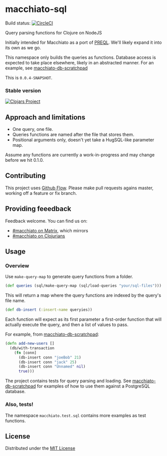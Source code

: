 # macchiato-sql

Build status: 
[![CircleCI](https://circleci.com/gh/macchiato-framework/macchiato-sql.svg?style=svg)](https://circleci.com/gh/macchiato-framework/macchiato-sql)

Query parsing functions for Clojure on NodeJS

Initially intended for Macchiato as a port of [PREQL](https://github.com/NGPVAN/preql). We'll likely expand it into its own as we go.

This namespace only builds the queries as functions. Database access is expected to take place elsewhere, likely in an abstracted manner.  For an example, see [macchiato-db-scratchpad](https://github.com/macchiato-framework/macchiato-db-scratchpad/)

This is `0.0.4-SNAPSHOT`.

### Stable version

[![Clojars Project](https://img.shields.io/clojars/v/macchiato/sql.svg)](https://clojars.org/macchiato/sql)

## Approach and limitations

- One query, one file.
- Queries functions are named after the file that stores them.
- Positional arguments only, doesn't yet take a HugSQL-like parameter map.

Assume any functions are currently a work-in-progress and may change before we hit 0.1.0. 

## Contributing

This project uses [Github Flow](https://stackoverflow.com/questions/39917843/what-is-the-difference-between-github-flow-and-gitlab-flow).  Please make pull requests agains master, working off a feature or fix branch.

## Providing feeedback

Feedback welcome. You can find us on:

- [#macchiato on Matrix](https://riot.im/app/#/room/#macchiato:matrix.org), which mirrors
- [#macchiato on Clojurians](https://clojurians.slack.com/archives/macchiato)

## Usage

### Overview

Use `make-query-map` to generate query functions from a folder.

```clojure
(def queries (sql/make-query-map (sql/load-queries "your/sql-files")))
```

This will return a map where the query functions are indexed by the query's file name.

```clojure
(def db-insert (:insert-name queryies))
```

Each function will expect as its first parameter a first-order function that will actually execute the query, and then a list of values to pass.

For example, from [macchiato-db-scratchpad](https://github.com/macchiato-framework/macchiato-db-scratchpad/):

```clojure
(defn add-new-users []
  (db/with-transaction
    (fn [conn]
      (db-insert conn "joeBob" 21)
      (db-insert conn "jack" 25)
      (db-insert conn "Unnamed" nil)
      true)))
```

The project contains tests for query parsing and loading. See [macchiato-db-scratchpad](https://github.com/macchiato-framework/macchiato-db-scratchpad/) for examples of how to use them against a PostgreSQL database.


### Also, tests!

The namespace `macchiato.test.sql` contains more examples as test functions.


## License

Distributed under the [MIT License](https://tldrlegal.com/license/mit-license)